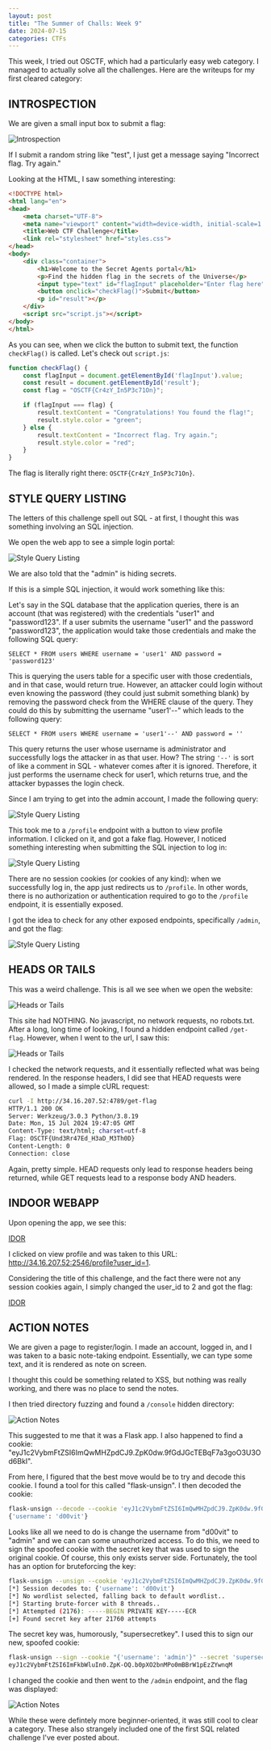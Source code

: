 ```yaml
---
layout: post
title: "The Summer of Challs: Week 9"
date: 2024-07-15
categories: CTFs
---
```


This week, I tried out OSCTF, which had a particularly easy web category. I managed to actually solve all the challenges. Here are the writeups for my first cleared category:

## INTROSPECTION

We are given a small input box to submit a flag: 

![Introspection](/assets/Introspection.jpg)

If I submit a random string like "test", I just get a message saying "Incorrect flag. Try again."

Looking at the HTML, I saw something interesting:

```HTML
<!DOCTYPE html>
<html lang="en">
<head>
    <meta charset="UTF-8">
    <meta name="viewport" content="width=device-width, initial-scale=1.0">
    <title>Web CTF Challenge</title>
    <link rel="stylesheet" href="styles.css">
</head>
<body>
    <div class="container">
        <h1>Welcome to the Secret Agents portal</h1>
        <p>Find the hidden flag in the secrets of the Universe</p>
        <input type="text" id="flagInput" placeholder="Enter flag here">
        <button onclick="checkFlag()">Submit</button>
        <p id="result"></p>
    </div>
    <script src="script.js"></script>
</body>
</html>
```

As you can see, when we click the button to submit text, the function `checkFlag()` is called. Let's check out `script.js`:

```Javascript
function checkFlag() {
    const flagInput = document.getElementById('flagInput').value;
    const result = document.getElementById('result');
    const flag = "OSCTF{Cr4zY_In5P3c71On}";

    if (flagInput === flag) {
        result.textContent = "Congratulations! You found the flag!";
        result.style.color = "green";
    } else {
        result.textContent = "Incorrect flag. Try again.";
        result.style.color = "red";
    }
}
```

The flag is literally right there: `OSCTF{Cr4zY_In5P3c71On}`.

## STYLE QUERY LISTING

The letters of this challenge spell out SQL - at first, I thought this was something involving an SQL injection. 

We open the web app to see a simple login portal:

![Style Query Listing](/assets/StyleQueryListing.jpg)

We are also told that the "admin" is hiding secrets.

If this is a simple SQL injection, it would work something like this:

Let's say in the SQL database that the application queries, there is an account (that was registered) with the credentials "user1" and "password123". If a user submits the username "user1" and the password "password123", the application would take those credentials and make the following SQL query:

`SELECT * FROM users WHERE username = 'user1' AND password = 'password123'`

This is querying the users table for a specific user with those credentials, and in that case, would return true. However, an attacker could login without even knowing the password (they could just submit something blank) by removing the password check from the WHERE clause of the query. They could do this by submitting the username "user1'--" which leads to the following query:

`SELECT * FROM users WHERE username = 'user1'--' AND password = ''`

This query returns the user whose username is administrator and successfully logs the attacker in as that user. How? The string `'--'` is sort of like a comment in SQL - whatever comes after it is ignored. Therefore, it just performs the username check for user1, which returns true, and the attacker bypasses the login check. 

Since I am trying to get into the admin account, I made the following query:

![Style Query Listing](/assets/StyleQuerySelectorLogin.jpg)

This took me to a `/profile` endpoint with a button to view profile information. I clicked on it, and got a fake flag. However, I noticed something interesting when submitting the SQL injection to log in: 

![Style Query Listing](/assets/SQLNetwork.jpg)

There are no session cookies (or cookies of any kind): when we successfully log in, the app just redirects us to `/profile`. In other words, there is no authorization or authentication required to go to the `/profile` endpoint, it is essentially exposed.

I got the idea to check for any other exposed endpoints, specifically `/admin`, and got the flag:

![Style Query Listing](/assets/AdminPage.jpg)

## HEADS OR TAILS

This was a weird challenge. This is all we see when we open the website:

![Heads or Tails](/assets/HeadsOrTails.jpg)

This site had NOTHING. No javascript, no network requests, no robots.txt. After a long, long time of looking, I found a hidden endpoint called `/get-flag`. However, when I went to the url, I saw this:

![Heads or Tails](/assets/HeadsOrTailsURL.jpg)

I checked the network requests, and it essentially reflected what was being rendered. In the response headers, I did see that HEAD requests were allowed, so I made a simple cURL request:

```BASH
curl -I http://34.16.207.52:4789/get-flag
HTTP/1.1 200 OK
Server: Werkzeug/3.0.3 Python/3.8.19
Date: Mon, 15 Jul 2024 19:47:05 GMT
Content-Type: text/html; charset=utf-8
Flag: OSCTF{Und3Rr47Ed_H3aD_M3Th0D}
Content-Length: 0
Connection: close
```

Again, pretty simple. HEAD requests only lead to response headers being returned, while GET requests lead to a response body AND headers.

## INDOOR WEBAPP

Upon opening the app, we see this:

[IDOR](/assets/IDOR.jpg)

I clicked on view profile and was taken to this URL: http://34.16.207.52:2546/profile?user_id=1. 

Considering the title of this challenge, and the fact there were not any session cookies again, I simply changed the user_id to 2 and got the flag:

[IDOR](/assets/IDORFLAG.jpg)

## ACTION NOTES

We are given a page to register/login. I made an account, logged in, and I was taken to a basic note-taking endpoint. Essentially, we can type some text, and it is rendered as note on screen.

I thought this could be something related to XSS, but nothing was really working, and there was no place to send the notes.

I then tried directory fuzzing and found a `/console` hidden directory:

![Action Notes](/assets/ActionNotesConsole.jpg)

This suggested to me that it was a Flask app. I also happened to find a cookie: "eyJ1c2VybmFtZSI6ImQwMHZpdCJ9.ZpK0dw.9fGdJGcTEBqF7a3goO3U3Od6BkI".

From here, I figured that the best move would be to try and decode this cookie. I found a tool for this called "flask-unsign". I then decoded the cookie:

```BASH
flask-unsign --decode --cookie 'eyJ1c2VybmFtZSI6ImQwMHZpdCJ9.ZpK0dw.9fGdJGcTEBqF7a3goO3U3Od6BkI'
{'username': 'd00vit'}
```

Looks like all we need to do is change the username from "d00vit" to "admin" and we can can some unauthorized access. To do this, we need to sign the spoofed cookie with the secret key that was used to sign the original cookie. Of course, this only exists server side. Fortunately, the tool has an option for bruteforcing the key:

```BASH 
flask-unsign --unsign --cookie 'eyJ1c2VybmFtZSI6ImQwMHZpdCJ9.ZpK0dw.9fGdJGcTEBqF7a3goO3U3Od6BkI'
[*] Session decodes to: {'username': 'd00vit'}
[*] No wordlist selected, falling back to default wordlist..
[*] Starting brute-forcer with 8 threads..
[*] Attempted (2176): -----BEGIN PRIVATE KEY-----ECR
[+] Found secret key after 21760 attempts
```

The secret key was, humorously, "supersecretkey". I used this to sign our new, spoofed cookie:

```BASH
flask-unsign --sign --cookie "{'username': 'admin'}" --secret 'supersecretkey'
eyJ1c2VybmFtZSI6ImFkbWluIn0.ZpK-OQ.b0pXO2bnMPo0mBBrW1pEzZYwnqM
```

I changed the cookie and then went to the `/admin` endpoint, and the flag was displayed:

![Action Notes](/assets/ActionNotesFlag.jpg)

While these were defintely more beginner-oriented, it was still cool to clear a category. These also strangely included one of the first SQL related challenge I've ever posted about. 